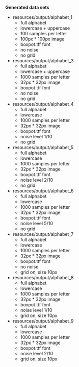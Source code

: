 **Generated data sets**
- resources/output/alphabet_1
    * full alphabet
    * lowercase + uppercase
    * 100 samples per letter
    * 100px * 100px image
    * boxpot.tff font
    * no noise
    * no grid
- resources/output/alphabet_3
    * full alphabet
    * lowercase + uppercase
    * 1000 samples per letter
    * 32px * 32px image
    * boxpot.ttf  font
    * no noise
    * no grid
- resources/output/alphabet_4
    * full alphabet
    * lowercase
    * 1000 samples per letter
    * 32px * 32px image
    * boxpot.ttf  font
    * noise level 1/10
    * no grid
- resources/output/alphabet_5
    * full alphabet
    * lowercase
    * 1000 samples per letter
    * 32px * 32px image
    * boxpot.ttf  font
    * noise level 2/10
    * no grid
- resources/output/alphabet_6
    * full alphabet
    * lowercase
    * 1000 samples per letter
    * 32px * 32px image
    * boxpot.ttf  font
    * noise level 5/10
    * no grid
- resources/output/alphabet_7
    * full alphabet
    * lowercase
    * 1000 samples per letter
    * 32px * 32px image
    * boxpot.ttf  font
    * no noise
    * grid on, size 10px
- resources/output/alphabet_8
    * full alphabet
    * lowercase
    * 1000 samples per letter
    * 32px * 32px image
    * boxpot.ttf  font
    * noise level 1/10
    * grid on, size 10px
- resources/output/alphabet_9
    * full alphabet
    * lowercase
    * 1000 samples per letter
    * 32px * 32px image
    * boxpot.ttf  font
    * noise level 2/10
    * grid on, size 10px

